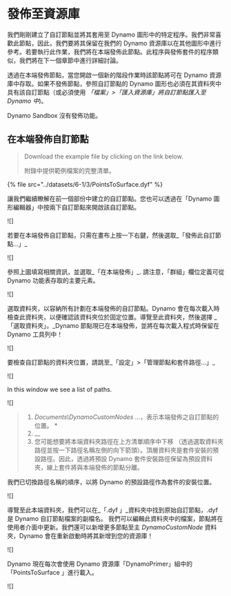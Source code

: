 # 發佈至資源庫

我們剛剛建立了自訂節點並將其套用至 Dynamo 圖形中的特定程序。我們非常喜歡此節點，因此，我們要將其保留在我們的 Dynamo 資源庫以在其他圖形中進行參考。若要執行此作業，我們將在本端發佈此節點。此程序與發佈套件的程序類似，我們將在下一個章節中進行詳細討論。

透過在本端發佈節點，當您開啟一個新的階段作業時該節點將可在 Dynamo 資源庫中存取。如果不發佈節點，參照自訂節點的 Dynamo 圖形也必須在其資料夾中具有該自訂節點（或必須使用 _「檔案」>「匯入資源庫」將自訂節點匯入至 Dynamo 中_)。

Dynamo Sandbox 沒有發佈功能。


## 在本端發佈自訂節點

> Download the example file by clicking on the link below.
>
> 附錄中提供範例檔案的完整清單。

{% file src="../datasets/6-1/3/PointsToSurface.dyf" %}

讓我們繼續瞭解在前一個部份中建立的自訂節點。您也可以透過在「Dynamo 圖形編輯器」中按兩下自訂節點來開啟該自訂節點。

![]

若要在本端發佈自訂節點，只需在畫布上按一下右鍵，然後選取_「發佈此自訂節點...」_

![]

參照上圖填寫相關資訊，並選取_「在本端發佈」_. 請注意，「群組」欄位定義可從 Dynamo 功能表存取的主要元素。

![]

選取資料夾，以容納所有計劃在本端發佈的自訂節點。Dynamo 會在每次載入時檢查此資料夾，以便確認該資料夾位於固定位置。導覽至此資料夾，然後選擇 _「選取資料夾」。_Dynamo 節點現已在本端發佈，並將在每次載入程式時保留在 Dynamo 工具列中！

![]

要檢查自訂節點的資料夾位置，請跳至_「設定」>「管理節點和套件路徑...」_

![]

In this window we see a list of paths.

![]

> 1. _Documents\DynamoCustomNodes ..._，表示本端發佈之自訂節點的位置。 *
> 2. __
> 3. 您可能想要將本端資料夾路徑在上方清單順序中下移 （透過選取資料夾路徑並按一下路徑名稱左側的向下箭頭）。頂層資料夾是套件安裝的預設路徑。因此，透過將預設 Dynamo 套件安裝路徑保留為預設資料夾，線上套件將與本端發佈的節點分離。

我們已切換路徑名稱的順序，以將 Dynamo 的預設路徑作為套件的安裝位置。

![]

導覽至此本端資料夾，我們可以在_「.dyf 」_資料夾中找到原始自訂節點，.dyf 是 Dynamo 自訂節點檔案的副檔名。 我們可以編輯此資料夾中的檔案，節點將在使用者介面中更新。我們還可以新增更多節點至主 _DynamoCustomNode_ 資料夾，Dynamo 會在重新啟動時將其新增到您的資源庫！

![]

Dynamo 現在每次會使用 Dynamo 資源庫「DynamoPrimer」組中的 「PointsToSurface 」進行載入。

![]
